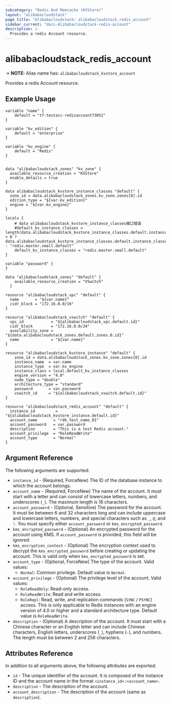 ```yaml
---
subcategory: "Redis And Memcache (KVStore)"
layout: "alibabacloudstack"
page_title: "Alibabacloudstack: alibabacloudstack_redis_account"
sidebar_current: "docs-Alibabacloudstack-redis-account"
description: |- 
  Provides a redis Account resource.
---
```


# alibabacloudstack_redis_account
-> **NOTE:** Alias name has: `alibabacloudstack_kvstore_account`

Provides a redis Account resource.

## Example Usage

```hcl
variable "name" {
    default = "tf-testacc-redisaccount73052"
}

variable "kv_edition" {
    default = "enterprise"
}

variable "kv_engine" {
    default = "Redis"
}


data "alibabacloudstack_zones" "kv_zone" {
  available_resource_creation = "KVStore"
  enable_details = true
}
 
data alibabacloudstack_kvstore_instance_classes "default" {
  zone_id = data.alibabacloudstack_zones.kv_zone.zones[0].id
  edition_type = "${var.kv_edition}"
  engine = "${var.kv_engine}"
}

locals {
	# data alibabacloudstack_kvstore_instance_classes接口错误
	#default_kv_instance_classes = length(data.alibabacloudstack_kvstore_instance_classes.default.instance_classes) > 0 ? data.alibabacloudstack_kvstore_instance_classes.default.instance_classes[0] : "redis.master.small.default"
	default_kv_instance_classes = "redis.master.small.default"
}

variable "password" {
}

data "alibabacloudstack_zones" "default" {
	available_resource_creation = "VSwitch"
  }

resource "alibabacloudstack_vpc" "default" {
  name       = "${var.name}"
  cidr_block = "172.16.0.0/16"
}

resource "alibabacloudstack_vswitch" "default" {
  vpc_id            = "${alibabacloudstack_vpc.default.id}"
  cidr_block        = "172.16.0.0/24"
  availability_zone = "${data.alibabacloudstack_zones.default.zones.0.id}"
  name              = "${var.name}"
}

resource "alibabacloudstack_kvstore_instance" "default" {
	zone_id = data.alibabacloudstack_zones.kv_zone.zones[0].id
	instance_name  = var.name
	instance_type  = var.kv_engine
	instance_class = local.default_kv_instance_classes
	engine_version = "4.0"
	node_type = "double"
	architecture_type = "standard"
	password       = var.password
	vswitch_id     = "${alibabacloudstack_vswitch.default.id}"
}

resource "alibabacloudstack_redis_account" "default" {
  instance_id         = "${alibabacloudstack_kvstore_instance.default.id}"
  account_name       = "rdk_test_name_01"
  account_password   = var.password
  description        = "This is a test Redis account."
  account_privilege  = "RoleReadWrite"
  account_type       = "Normal"
}
```

## Argument Reference

The following arguments are supported:

* `instance_id` - (Required, ForceNew) The ID of the database instance to which the account belongs.
* `account_name` - (Required, ForceNew) The name of the account. It must start with a letter and can consist of lowercase letters, numbers, and underscores (`_`). The maximum length is 16 characters.
* `account_password` - (Optional, Sensitive) The password for the account. It must be between 6 and 32 characters long and can include uppercase and lowercase letters, numbers, and special characters such as `_`, `@`, and `!`. You must specify either `account_password` or `kms_encrypted_password`.
* `kms_encrypted_password` - (Optional) An encrypted password for the account using KMS. If `account_password` is provided, this field will be ignored.
* `kms_encryption_context` - (Optional) The encryption context used to decrypt the `kms_encrypted_password` before creating or updating the account. This is valid only when `kms_encrypted_password` is set.
* `account_type` - (Optional, ForceNew) The type of the account. Valid values:
  * `Normal`: Common privilege.
  Default value is `Normal`.
* `account_privilege` - (Optional) The privilege level of the account. Valid values:
  * `RoleReadOnly`: Read-only access.
  * `RoleReadWrite`: Read and write access.
  * `RoleRepl`: Read, write, and replication commands (`SYNC` / `PSYNC`) access. This is only applicable to Redis instances with an engine version of 4.0 or higher and a standard architecture type.
  Default value is `RoleReadWrite`.
* `description` - (Optional) A description of the account. It must start with a Chinese character or an English letter and can include Chinese characters, English letters, underscores (`_`), hyphens (`-`), and numbers. The length must be between 2 and 256 characters.

## Attributes Reference

In addition to all arguments above, the following attributes are exported:

* `id` - The unique identifier of the account. It is composed of the instance ID and the account name in the format `<instance_id>:<account_name>`.
* `description` - The description of the account.
* `account_description` - The description of the account (same as `description`).